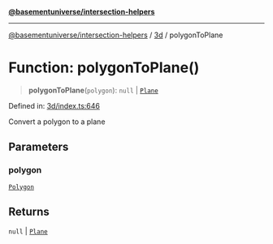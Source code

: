 [**@basementuniverse/intersection-helpers**](../../README.md)

***

[@basementuniverse/intersection-helpers](../../README.md) / [3d](../README.md) / polygonToPlane

# Function: polygonToPlane()

> **polygonToPlane**(`polygon`): `null` \| [`Plane`](../types/type-aliases/Plane.md)

Defined in: [3d/index.ts:646](https://github.com/basementuniverse/intersection-helpers/blob/3a364a58f0714fe52065b40529091d774e3a1a50/src/3d/index.ts#L646)

Convert a polygon to a plane

## Parameters

### polygon

[`Polygon`](../types/type-aliases/Polygon.md)

## Returns

`null` \| [`Plane`](../types/type-aliases/Plane.md)
